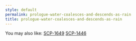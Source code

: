 ```yaml
---
style: default
permalink: prologue-water-coalesces-and-descends-as-rain
title: prologue-water-coalesces-and-descends-as-rain
---
```

You may also like:
[SCP-1649](http://scp-wiki.net/scp-1649)
[SCP-1446](http://scp-wiki.net/scp-1446)